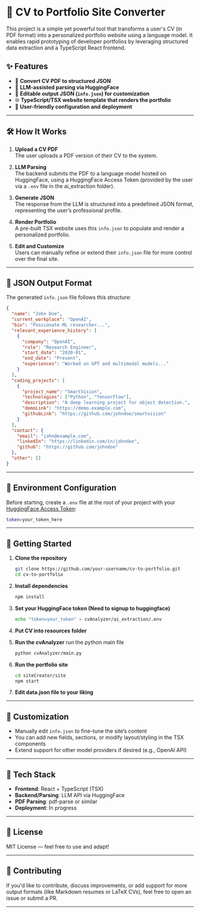 # 🧠 CV to Portfolio Site Converter

This project is a simple yet powerful tool that transforms a user's CV (in PDF format) into a personalized portfolio website using a language model. It enables rapid prototyping of developer portfolios by leveraging structured data extraction and a TypeScript React frontend.

## ✨ Features

- 🔄 **Convert CV PDF to structured JSON**
- 🤖 **LLM-assisted parsing via HuggingFace**
- 🧩 **Editable output JSON (`info.json`) for customization**
- 🌐 **TypeScript/TSX website template that renders the portfolio**
- 🔧 **User-friendly configuration and deployment**

---

## 🛠 How It Works

1. **Upload a CV PDF**  
   The user uploads a PDF version of their CV to the system.

2. **LLM Parsing**  
   The backend submits the PDF to a language model hosted on HuggingFace, using a HuggingFace Access Token (provided by the user via a `.env` file in the ai_extraction folder).

3. **Generate JSON**  
   The response from the LLM is structured into a predefined JSON format, representing the user’s professional profile.

4. **Render Portfolio**  
   A pre-built TSX website uses this `info.json` to populate and render a personalized portfolio.

5. **Edit and Customize**  
   Users can manually refine or extend their `info.json` file for more control over the final site.

---

## 📁 JSON Output Format

The generated `info.json` file follows this structure:

```json
{
  "name": "John Doe",
  "current_workplace": "OpenAI",
  "bio": "Passionate ML researcher...",
  "relevant_experience_history": [
    {
      "company": "OpenAI",
      "role": "Research Engineer",
      "start_date": "2020-01",
      "end_date": "Present",
      "experiences": "Worked on GPT and multimodal models..."
    }
  ],
  "coding_projects": [
    {
      "project_name": "SmartVision",
      "technologies": ["Python", "TensorFlow"],
      "description": "A deep learning project for object detection.",
      "demoLink": "https://demo.example.com",
      "githubLink": "https://github.com/johndoe/smartvision"
    }
  ],
  "contact": {
    "email": "john@example.com",
    "linkedIn": "https://linkedin.com/in/johndoe",
    "github": "https://github.com/johndoe"
  },
  "other": []
}
```

---

## 🔐 Environment Configuration

Before starting, create a `.env` file at the root of your project with your [HuggingFace Access Token](https://huggingface.co/docs/hub/security-tokens):

```bash
token=your_token_here
```

---

## 🚀 Getting Started

1. **Clone the repository**
   ```bash
   git clone https://github.com/your-username/cv-to-portfolio.git
   cd cv-to-portfolio
   ```

2. **Install dependencies**
   ```bash
   npm install
   ```

3. **Set your HuggingFace token (Need to signup to huggingface)**
   ```bash
   echo "token=your_token" > cvAnalyzer/ai_extraction/.env
   ```
   
4. **Put CV into resources folder**

5. **Run the cvAnalyzer**
    run the python main file
   ```bash
   python cvAnalyzer/main.py 
   ```
  
6. **Run the portfolio site**
   ```bash
   cd siteCreator/site
   npm start
   ```
   
7. **Edit data.json file to your liking**

---

## 🎨 Customization

- Manually edit `info.json` to fine-tune the site’s content
- You can add new fields, sections, or modify layout/styling in the TSX components
- Extend support for other model providers if desired (e.g., OpenAI API)

---

## 🧩 Tech Stack

- **Frontend**: React + TypeScript (TSX)
- **Backend/Parsing**: LLM API via HuggingFace
- **PDF Parsing**: pdf-parse or similar
- **Deployment**: In progress

---

## 📄 License

MIT License — feel free to use and adapt!

---

## 🤝 Contributing

If you'd like to contribute, discuss improvements, or add support for more output formats (like Markdown resumes or LaTeX CVs), feel free to open an issue or submit a PR.

---

